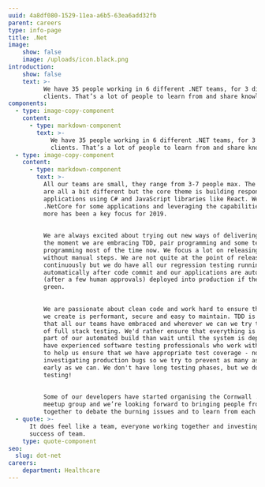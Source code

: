 ```yaml
---
uuid: 4a8df080-1529-11ea-a6b5-63ea6add32fb
parent: careers
type: info-page
title: .Net
image:
    show: false
    image: /uploads/icon.black.png
introduction:
    show: false
    text: >-
          We have 35 people working in 6 different .NET teams, for 3 different
          clients. That’s a lot of people to learn from and share knowledge with.
components:
  - type: image-copy-component
    content:
      - type: markdown-component
        text: >-
            We have 35 people working in 6 different .NET teams, for 3 different
            clients. That’s a lot of people to learn from and share knowledge with.
  - type: image-copy-component
    content:
      - type: markdown-component
        text: >-
          All our teams are small, they range from 3-7 people max. The applications
          are all a bit different but the core theme is building responsive web
          applications using C# and JavaScript libraries like React. We are using
          .NetCore for some applications and leveraging the capabilities of Azure
          more has been a key focus for 2019.
    
    
          We are always excited about trying out new ways of delivering software. At
          the moment we are embracing TDD, pair programming and some teams are mob
          programming most of the time now. We focus a lot on releasing our software
          without manual steps. We are not quite at the point of releasing
          continuously but we do have all our regression testing running
          automatically after code commit and our applications are automatically
          (after a few human approvals) deployed into production if the tests are
          green.
    
    
          We are passionate about clean code and work hard to ensure that the code
          we create is performant, secure and easy to maintain. TDD is an approach
          that all our teams have embraced and wherever we can we try to avoid lots
          of full stack testing. We'd rather ensure that everything is working as
          part of our automated build than wait until the system is deployed. We
          have experienced software testing professionals who work within the teams
          to help us ensure that we have appropriate test coverage - no one likes
          investigating production bugs so we try to prevent as many as possible as
          early as we can. We don't have long testing phases, but we do lots of
          testing!
    
    
          Some of our developers have started organising the Cornwall .Net Developer
          meetup group and we’re looking forward to bringing people from Cornwall
          together to debate the burning issues and to learn from each other.
  - quote: >-
      It does feel like a team, everyone working together and investing in
      success of team.
    type: quote-component
seo:
  slug: dot-net
careers:
    department: Healthcare
---
```


